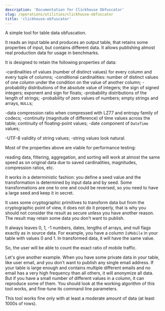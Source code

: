 ```yaml
---
description: 'Documentation for Clickhouse Obfuscator'
slug: /operations/utilities/clickhouse-obfuscator
title: 'clickhouse-obfuscator'
---
```


A simple tool for table data obfuscation.

It reads an input table and produces an output table, that retains some properties of input, but contains different data.
It allows publishing almost real production data for usage in benchmarks.

It is designed to retain the following properties of data:

-cardinalities of values (number of distinct values) for every column and every tuple of columns;
-conditional cardinalities: number of distinct values of one column under the condition on the value of another column;
-probability distributions of the absolute value of integers; the sign of signed integers; exponent and sign for floats;
-probability distributions of the length of strings;
-probability of zero values of numbers; empty strings and arrays, `NULL`s;

-data compression ratio when compressed with LZ77 and entropy family of codecs;
-continuity (magnitude of difference) of time values across the table; continuity of floating-point values;
-date component of `DateTime` values;

-UTF-8 validity of string values;
-string values look natural.

Most of the properties above are viable for performance testing:

reading data, filtering, aggregation, and sorting will work at almost the same speed
as on original data due to saved cardinalities, magnitudes, compression ratios, etc.

It works in a deterministic fashion: you define a seed value and the transformation is determined by input data and by seed.
Some transformations are one to one and could be reversed, so you need to have a large seed and keep it in secret.

It uses some cryptographic primitives to transform data but from the cryptographic point of view, it does not do it properly, that is why you should not consider the result as secure unless you have another reason. The result may retain some data you don't want to publish.

It always leaves 0, 1, -1 numbers, dates, lengths of arrays, and null flags exactly as in source data.
For example, you have a column `IsMobile` in your table with values 0 and 1. In transformed data, it will have the same value.

So, the user will be able to count the exact ratio of mobile traffic.

Let's give another example. When you have some private data in your table, like user email, and you don't want to publish any single email address.
If your table is large enough and contains multiple different emails and no email has a very high frequency than all others, it will anonymize all data. But if you have a small number of different values in a column, it can reproduce some of them.
You should look at the working algorithm of this tool works, and fine-tune its command line parameters.

This tool works fine only with at least a moderate amount of data (at least 1000s of rows).

